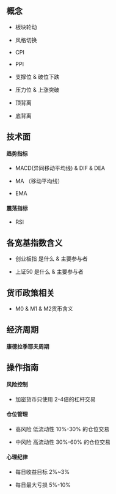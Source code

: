 # 

## 概念

- 板块轮动

- 风格切换

- CPI 

- PPI

- 支撑位 & 破位下跌

- 压力位 & 上涨突破

- 顶背离

- 底背离

## 技术面

#### 趋势指标

- MACD(异同移动平均线) & DIF & DEA

- MA （移动平均线）

- EMA

#### 震荡指标

- RSI

## 各宽基指数含义

- 创业板指 是什么 & 主要参与者

- 上证50 是什么 & 主要参与者

## 货币政策相关

- M0 & M1 & M2货币含义

## 经济周期

#### 康德拉季耶夫周期

## 操作指南

#### 风险控制

- 加密货币只使用 2-4倍的杠杆交易

#### 仓位管理

- 高风险 低流动性 10%-30% 的仓位交易

- 中风险 高流动性 30%-60% 的仓位交易

#### 心理纪律

- 每日收益目标 2%~3%

- 每日最大亏损 5%-10%
